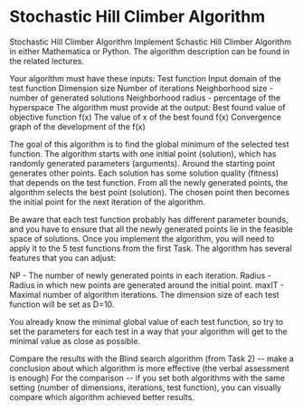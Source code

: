 # Stochastic Hill Climber Algorithm

Stochastic Hill Climber Algorithm
Implement Schastic Hill Climber Algorithm in either Mathematica or Python.
The algorithm description can be found in the related lectures.

Your algorithm must have these inputs:
Test function
Input domain of the test function
Dimension size
Number of iterations
Neighborhood size - number of generated solutions
Neighborhood radius - percentage of the hyperspace
The algorithm must provide at the output:
Best found value of objective function f(x)
The value of x of the best found f(x)
Convergence graph of the development of the f(x)


The goal of this algorithm is to find the global minimum of the selected test function.
The algorithm starts with one initial point (solution), which has randomly generated parameters (arguments). Around the starting point generates other points. Each solution has some solution quality (fitness) that depends on the test function. From all the newly generated points, the algorithm selects the best point (solution). The chosen point then becomes the initial point for the next iteration of the algorithm.

Be aware that each test function probably has different parameter bounds, and you have to ensure that all the newly generated points lie in the feasible space of solutions.
Once you implement the algorithm, you will need to apply it to the 5 test functions from the first Task. The algorithm has several features that you can adjust:

NP - The number of newly generated points in each iteration.
Radius - Radius in which new points are generated around the initial point.
maxIT - Maximal number of algorithm iterations.
The dimension size of each test function will be set as D=10.

You already know the minimal global value of each test function, so try to set the parameters for each test in a way that your algorithm will get to the minimal value as close as possible.

Compare the results with the Blind search algorithm (from Task 2) -- make a conclusion about which algorithm is more effective (the verbal assessment is enough)
For the comparison -- if you set both algorithms with the same setting (number of dimensions, iterations, test function), you can visually compare which algorithm achieved better results.
